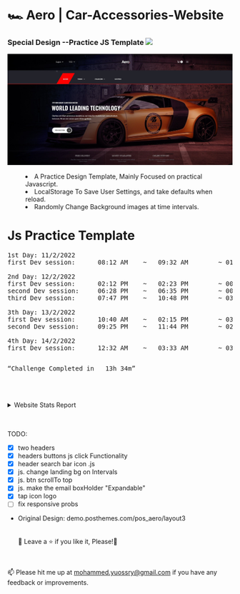 # <a>🏎️ Aero | Car-Accessories-Website</a>

<h3>Special Design --Practice JS Template <img src="https://media.giphy.com/media/O58wTsoBqBqMw/giphy.gif" width="30px" style="max-width: 100%;"></h3>

![Preview page](head.jpg)

<menu>
  <li>A Practice Design Template, Mainly Focused on practical Javascript.</li>
  <li>LocalStorage To Save User Settings, and take defaults when reload.</li>
  <li>Randomly Change Background images at time intervals.</li>

</menu>

# Js Practice Template

<pre>
1st Day: 11/2/2022
first Dev session:      08:12 AM    ~   09:32 AM        ~ 01h 20m

2nd Day: 12/2/2022
first Dev session:      02:12 PM    ~   02:23 PM        ~ 00h 11m
second Dev session:     06:28 PM    ~   06:35 PM        ~ 00h 07m
third Dev session:      07:47 PM    ~   10:48 PM        ~ 03h 01m

3th Day: 13/2/2022
first Dev session:      10:40 AM    ~   02:15 PM        ~ 03h 35m
second Dev session:     09:25 PM    ~   11:44 PM        ~ 02h 19m

4th Day: 14/2/2022
first Dev session:      12:32 AM    ~   03:33 AM        ~ 03h 01m

</pre>

<pre><q>Challenge Completed in   13h 34m</q></pre>

<br>
<br>
<br>

<details>
    <summary>Website Stats Report</summary>
    <img src="Live Stats report.jpg"/>
</details>
<br>
<br>

TODO:

- [x] two headers
- [x] headers buttons js click Functionality
- [x] header search bar icon .js
- [x] js. change landing bg on Intervals
- [x] js. btn scrollTo top
- [x] js. make the email boxHolder "Expandable"
- [x] tap icon logo
- [ ] fix responsive probs

- Original Design: demo.posthemes.com/pos_aero/layout3
  <br>
  <br>
  <br>
  🍬 Leave a :star:&nbsp;if you like it, Please!🤩

<br>

📫 Please hit me up at mohammed.yuossry@gmail.com if you have any feedback or improvements.

